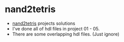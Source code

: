 # nand2tetris

* <a href="http://nand2tetris.org/terms.php">nand2tetris</a> projects solutions
* I've done all of hdl files in project 01 - 05.
* There are some overlapping hdl files. (Just ignore)





